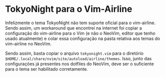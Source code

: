 # TokyoNight para o Vim-Airline

Infelizmente o tema TokyoNight não tem suporte oficial para o vim-airline. Sendo assim, um workaround que encontrei na internet foi copiar a configuração do vim-airline para o Vim (e não o NeoVim, editor que tenho usado atualmente) e colar essa configuração na pasta relativa aos temas do vim-airline no NeoVim.

Sendo assim, basta copiar o arquivo ```tokyonight.vim``` para o diretório ```$HOME/.local/share/nvim/site/autoload/airline/themes```. Isso, junto das configurações já presentes nos dotfiles do NeoVim, deve ser o suficiente para o tema ser habilitado corretamente.